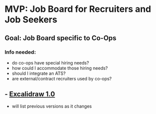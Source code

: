 # MVP: Job Board for Recruiters and Job Seekers
## Goal: Job Board specific to Co-Ops
### Info needed:
  - do co-ops have special hiring needs?
  - how could I accommodate those hiring needs?
  - should I integrate an ATS?
  - are external/contract recruiters used by co-ops? 

## - [Excalidraw 1.0](https://excalidraw.com/#json=RWqnuyyadcprNVXe8TZs7,aCN-IOkqkx7LBc0G1cCvRA)
  - will list previous versions as it changes

